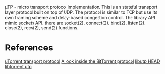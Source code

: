 µTP - micro transport protocol implementation. This is an stateful
transport layer protocol built on top of UDP. The protocol is similar
to TCP but use its own framing scheme and delay-based congestion
control. The library API mimic sockets API, there are socket(2),
connect(2), bind(2), listen(2), close(2), recv(2), send(2) functions.

References
==========

[uTorrent transport protocol][BEP5]
[A look inside the BitTorrent protocol][utp-paper]
[libutp HEAD][libutp]
[libtorrent utp][libtorrent]

[BEP5]:       http://www.bittorrent.org/beps/bep_0029.html
[utp-paper]:  http://norswap.eu/papers/utp.pdf
[libutp]:     https://github.com/bittorrent/libutp
[libtorrent]: http://www.libtorrent.org/utp.html
